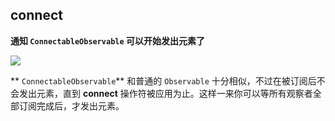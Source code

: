 ## connect

**通知 `ConnectableObservable` 可以开始发出元素了**

![](/assets/WhichOperator/Operators/publish.png)

** `ConnectableObservable`** 和普通的 `Observable` 十分相似，不过在被订阅后不会发出元素，直到 **connect** 操作符被应用为止。这样一来你可以等所有观察者全部订阅完成后，才发出元素。
